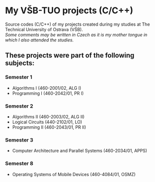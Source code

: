 # My VŠB-TUO projects (C/C++)
Source codes (C/C++) of my projects created during my studies at The Technical University of Ostrava (VŠB).\
*Some comments may be written in Czech as it is my mother tongue in which I also attended the studies.*

## These projects were part of the following subjects:
### Semester 1
- Algorithms I (460-2001/02, ALG I)
- Programming I (460-2042/01, PR I)
### Semester 2
- Algorithms II (460-2003/02, ALG II)
- Logical Circuits (440-2102/01, LO)
- Programming II (460-2043/01, PR II)
### Semester 3
- Computer Architecture and Parallel Systems (460-2034/01, APPS)
### Semester 8
- Operating Systems of Mobile Devices (460-4084/01, OSMZ)
